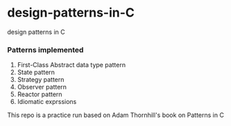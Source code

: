 # design-patterns-in-C
design patterns in C

### Patterns implemented 

1. First-Class Abstract data type pattern
2. State pattern
3. Strategy pattern
4. Observer pattern
5. Reactor pattern
6. Idiomatic exprssions

This repo is a practice run based on Adam Thornhill's book on Patterns in C

